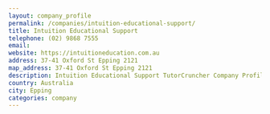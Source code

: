 ```yaml
---
layout: company_profile
permalink: /companies/intuition-educational-support/
title: Intuition Educational Support
telephone: (02) 9868 7555
email: 
website: https://intuitioneducation.com.au
address: 37-41 Oxford St Epping 2121
map_address: 37-41 Oxford St Epping 2121
description: Intuition Educational Support TutorCruncher Company Profile
country: Australia
city: Epping
categories: company
---
```



